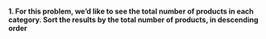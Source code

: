 #### 1. For this problem, we’d like to see the total number of products in each category. Sort the results by the total number of products, in descending order
